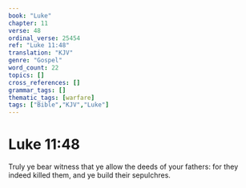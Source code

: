 ```yaml
---
book: "Luke"
chapter: 11
verse: 48
ordinal_verse: 25454
ref: "Luke 11:48"
translation: "KJV"
genre: "Gospel"
word_count: 22
topics: []
cross_references: []
grammar_tags: []
thematic_tags: [warfare]
tags: ["Bible","KJV","Luke"]
---
```


# Luke 11:48

Truly ye bear witness that ye allow the deeds of your fathers: for they indeed killed them, and ye build their sepulchres.
